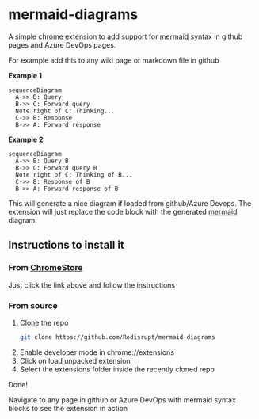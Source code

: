 # mermaid-diagrams
A simple chrome extension to add support for [mermaid](http://knsv.github.io/mermaid/index.html) syntax in github pages and Azure DevOps pages.

For example add this to any wiki page or markdown file in github


**Example 1**

```mermaid
sequenceDiagram
  A->> B: Query
  B->> C: Forward query
  Note right of C: Thinking...
  C->> B: Response
  B->> A: Forward response
```

**Example 2**

```mermaid
sequenceDiagram
  A->> B: Query B
  B->> C: Forward query B
  Note right of C: Thinking of B...
  C->> B: Response of B
  B->> A: Forward response of B
```

This will generate a nice diagram if loaded from github/Azure Devops. The extension will just replace the code block with the generated [mermaid](http://knsv.github.io/mermaid/index.html) diagram.

## Instructions to install it

### From [ChromeStore](https://chrome.google.com/webstore/detail/mermaid-diagrams/phfcghedmopjadpojhmmaffjmfiakfil)

Just click the link above and follow the instructions

### From source

1. Clone the repo
   ```bash
   git clone https://github.com/Redisrupt/mermaid-diagrams
   ```
1. Enable developer mode in chrome://extensions
1. Click on load unpacked extension
1. Select the extensions folder inside the recently cloned repo

Done!

Navigate to any page in github or Azure DevOps with mermaid syntax blocks to see the extension in action

